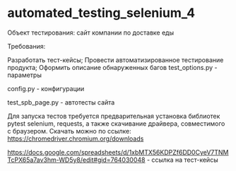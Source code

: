 # automated_testing_selenium_4

Объект тестирования: сайт компании по доставке еды

Требования:

Разработать тест-кейсы;
Провести автоматизированное тестирование продукта;
Оформить описание обнаруженных багов
test_options.py - параметры

config.py - конфигурации

test_spb_page.py - автотесты сайта

Для запуска тестов требуется предварительная установка библиотек pytest selenium, requests, а также скачивание драйвера, совместимого с браузером. Скачать можно по ссылке: https://chromedriver.chromium.org/downloads

https://docs.google.com/spreadsheets/d/1xbMTX56KDPZf6DD0CyeV7TNMTcPX65a7av3hm-WD5y8/edit#gid=764030048 - ссылка на тест-кейсы

